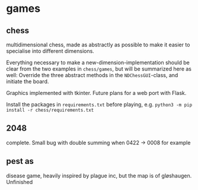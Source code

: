 # games

## chess 

multidimensional chess, made as abstractly as possible to make it easier to specialise into different dimensions.

Everything necessary to make a new-dimension-implementation should be clear from the two examples in `chess/games`, but will be summarized here as well: Override the three abstract methods in the `NDChessGUI`-class, and initiate the board.

Graphics implemented with tkinter. Future plans for a web port with Flask. 

Install the packages in `requirements.txt` before playing, e.g. `python3 -m pip install -r chess/requirements.txt`

## 2048

complete. Small bug with double summing when 0422 -> 0008 for example

## pest as 

disease game, heavily inspired by plague inc, but the map is of gløshaugen. Unfinished
